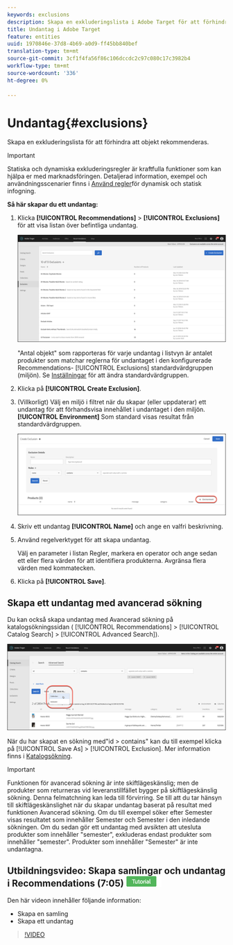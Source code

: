 ```yaml
---
keywords: exclusions
description: Skapa en exkluderingslista i Adobe Target för att förhindra att objekt rekommenderas.
title: Undantag i Adobe Target
feature: entities
uuid: 1970846e-37d8-4b69-a0d9-ff45bb840bef
translation-type: tm+mt
source-git-commit: 3cf1f4fa56f86c106dccdc2c97c080c17c3982b4
workflow-type: tm+mt
source-wordcount: '336'
ht-degree: 0%

---
```



# Undantag{#exclusions}

Skapa en exkluderingslista för att förhindra att objekt rekommenderas.

>[!IMPORTANT]
>
>Statiska och dynamiska exkluderingsregler är kraftfulla funktioner som kan hjälpa er med marknadsföringen. Detaljerad information, exempel och användningsscenarier finns i [Använd regler](../../c-recommendations/c-algorithms/use-dynamic-and-static-inclusion-rules.md#concept_4CB5C0FA705D4E449BD0B37B3D987F9F)för dynamisk och statisk infogning.

**Så här skapar du ett undantag:**

1. Klicka **[!UICONTROL Recommendations]** > **[!UICONTROL Exclusions]** för att visa listan över befintliga undantag.

   ![](assets/exclusions_list.png)

   &quot;Antal objekt&quot; som rapporteras för varje undantag i listvyn är antalet produkter som matchar reglerna för undantaget i den konfigurerade Recommendations- [!UICONTROL Exclusions] standardvärdgruppen [](/help/administrating-target/hosts.md) (miljön). Se [Inställningar](../../c-recommendations/plan-implement.md#concept_C1E1E2351413468692D6C21145EF0B84) för att ändra standardvärdgruppen.

1. Klicka på **[!UICONTROL Create Exclusion]**.

1. (Villkorligt) Välj en miljö i filtret när du skapar (eller uppdaterar) ett undantag för att förhandsvisa innehållet i undantaget i den miljön. **[!UICONTROL Environment]** Som standard visas resultat från standardvärdgruppen.

   ![Skapa undantag](/help/c-recommendations/c-products/assets/CreateExclusion.png)

1. Skriv ett undantag **[!UICONTROL Name]** och ange en valfri beskrivning.

1. Använd regelverktyget för att skapa undantag.

   Välj en parameter i listan Regler, markera en operator och ange sedan ett eller flera värden för att identifiera produkterna. Avgränsa flera värden med kommatecken.

1. Klicka på **[!UICONTROL Save]**.

## Skapa ett undantag med avancerad sökning

Du kan också skapa undantag med Avancerad sökning på katalogsökningssidan ( [!UICONTROL Recommendations] > [!UICONTROL Catalog Search] > [!UICONTROL Advanced Search]).

![Spara som](/help/c-recommendations/c-products/assets/save-as-dialog.png)

När du har skapat en sökning med&quot;id > contains&quot; kan du till exempel klicka på [!UICONTROL Save As] > [!UICONTROL Exclusion]. Mer information finns i [Katalogsökning](/help/c-recommendations/c-products/catalog-search.md).

>[!IMPORTANT]
>
>Funktionen för avancerad sökning är inte skiftlägeskänslig; men de produkter som returneras vid leveranstillfället bygger på skiftlägeskänslig sökning. Denna felmatchning kan leda till förvirring. Se till att du tar hänsyn till skiftlägeskänslighet när du skapar undantag baserat på resultat med funktionen Avancerad sökning. Om du till exempel söker efter Semester visas resultatet som innehåller Semester och Semester i den inledande sökningen. Om du sedan gör ett undantag med avsikten att utesluta produkter som innehåller &quot;semester&quot;, exkluderas endast produkter som innehåller &quot;semester&quot;. Produkter som innehåller &quot;Semester&quot; är inte undantagna.

## Utbildningsvideo: Skapa samlingar och undantag i Recommendations (7:05) ![självstudiemärke](/help/assets/tutorial.png)

Den här videon innehåller följande information:

* Skapa en samling
* Skapa ett undantag

>[!VIDEO](https://video.tv.adobe.com/v/27689)
